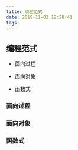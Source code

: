 ```yaml
---
title: 编程范式
date: 2019-11-02 12:28:41
tags:
---
```


## 编程范式

- 面向过程

- 面向对象

- 函数式

### 面向过程



### 面向对象


### 函数式